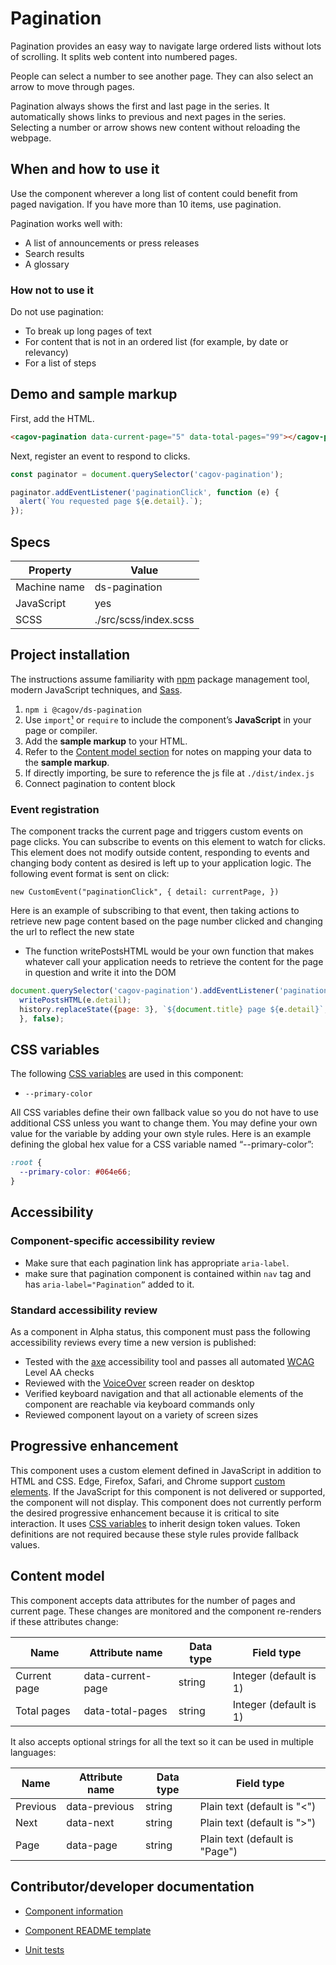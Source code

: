 # Pagination

Pagination provides an easy way to navigate large ordered lists without lots of scrolling. It splits web content into numbered pages.

People can select a number to see another page. They can also select an arrow to move through pages.

Pagination always shows the first and last page in the series. It automatically shows links to previous and next pages in the series. Selecting a number or arrow shows new content without reloading the webpage.

## When and how to use it

Use the component wherever a long list of content could benefit from paged navigation. If you have more than 10 items, use pagination.

Pagination works well with:

- A list of announcements or press releases
- Search results
- A glossary

### How not to use it

Do not use pagination:

- To break up long pages of text
- For content that is not in an ordered list (for example, by date or relevancy)
- For a list of steps

## Demo and sample markup

First, add the HTML.

```html preview
<cagov-pagination data-current-page="5" data-total-pages="99"></cagov-pagination>
```

Next, register an event to respond to clicks.

```js script
const paginator = document.querySelector('cagov-pagination');

paginator.addEventListener('paginationClick', function (e) {
  alert(`You requested page ${e.detail}.`);
});
```

## Specs

| Property     | Value                 |
| ------------ | --------------------- |
| Machine name | ds-pagination         |
| JavaScript   | yes                   |
| SCSS         | ./src/scss/index.scss |

## Project installation

The instructions assume familiarity with [npm](https://npmjs.com) package management tool, modern JavaScript techniques, and [Sass](https://sass-lang.com/).

1. `npm i @cagov/ds-pagination`
2. Use `import`[¹](/footnotes/#footnote1) or `require` to include the component’s **JavaScript** in your page or compiler.
3. Add the **sample markup** to your HTML.
4. Refer to the [Content model section](#content-model) for notes on mapping your data to the **sample markup**.
5. If directly importing, be sure to reference the js file at `./dist/index.js`
6. Connect pagination to content block

### **Event registration**

The component tracks the current page and triggers custom events on page clicks. You can subscribe to events on this element to watch for clicks. This element does not modify outside content, responding to events and changing body content as desired is left up to your application logic. The following event format is sent on click:

`new CustomEvent("paginationClick", { detail: currentPage, })`

Here is an example of subscribing to that event, then taking actions to retrieve new page content based on the page number clicked and changing the url to reflect the new state

- The function writePostsHTML would be your own function that makes whatever call your application needs to retrieve the content for the page in question and write it into the DOM

```js
document.querySelector('cagov-pagination').addEventListener('paginationClick', function (e) { 
  writePostsHTML(e.detail);
  history.replaceState({page: 3}, `${document.title} page ${e.detail}`, `?page=${e.detail}`)
  }, false);
```

## CSS variables

The following [CSS variables](https://developer.mozilla.org/en-US/docs/Web/CSS/Using_CSS_custom_properties) are used in this component:

- `--primary-color`

All CSS variables define their own fallback value so you do not have to use additional CSS unless you want to change them. You may define your own value for the variable by adding your own style rules. Here is an example defining the global hex value for a CSS variable named “--primary-color”:

```css
:root {
  --primary-color: #064e66;
}
```

## Accessibility

### Component-specific accessibility review

- Make sure that each pagination link has appropriate `aria-label`.
- make sure that pagination component is contained within `nav` tag and has `aria-label="Pagination”` added to it.

### Standard accessibility review

As a component in Alpha status, this component must pass the following accessibility reviews every time a new version is published:

- Tested with the [axe](https://www.deque.com/axe/) accessibility tool and passes all automated [WCAG](https://www.w3.org/TR/WCAG21/) Level AA checks
- Reviewed with the [VoiceOver](https://www.apple.com/voiceover/info/guide/_1121.html) screen reader on desktop
- Verified keyboard navigation and that all actionable elements of the component are reachable via keyboard commands only
- Reviewed component layout on a variety of screen sizes

## Progressive enhancement

This component uses a custom element defined in JavaScript in addition to HTML and CSS. Edge, Firefox, Safari, and Chrome support [custom elements](https://developer.mozilla.org/en-US/docs/Web/Web_Components/Using_custom_elements). If the JavaScript for this component is not delivered or supported, the component will not display. This component does not currently perform the desired progressive enhancement because it is critical to site interaction. It uses [CSS variables](<https://developer.mozilla.org/en-US/docs/Web/CSS/var()#syntax>) to inherit design token values. Token definitions are not required because these style rules provide fallback values.

<a name="content-model"></a>

## Content model

This component accepts data attributes for the number of pages and current page. These changes are monitored and the component re-renders if these attributes change:

| Name         | Attribute name    | Data type | Field type             |
| ------------ | ----------------- | --------- | ---------------------- |
| Current page | data-current-page | string    | Integer (default is 1) |
| Total pages  | data-total-pages  | string    | Integer (default is 1) |

It also accepts optional strings for all the text so it can be used in multiple languages:

| Name     | Attribute name | Data type | Field type                      |
| -------- | -------------- | --------- | ------------------------------- |
| Previous | data-previous  | string    | Plain text (default is "&#60;") |
| Next     | data-next      | string    | Plain text (default is "&#62;") |
| Page     | data-page      | string    | Plain text (default is "Page")  |

## Contributor/developer documentation

- [Component information](https://github.com/cagov/design-system/blob/main/components/README.md)

- [Component README template](https://www.notion.so/odi-engineering/Component-documentation-template-2da3975cc0954174ace43004d151451c)

- [Unit tests](https://github.com/cagov/design-system/blob/main/components/UNIT-TESTS.md)
